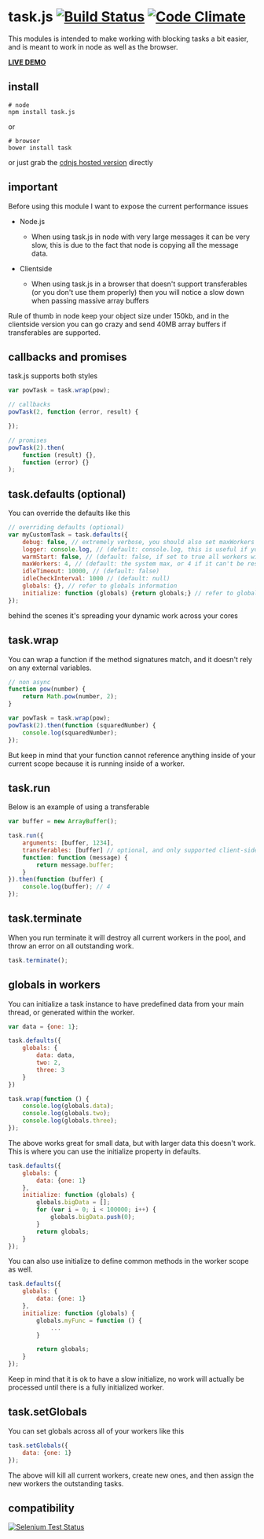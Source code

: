 # task.js [![Build Status](https://img.shields.io/travis/icodeforlove/task.js.svg?branch=master)](https://travis-ci.org/icodeforlove/task.js) [![Code Climate](https://img.shields.io/codeclimate/github/icodeforlove/task.js.svg)](https://codeclimate.com/github/icodeforlove/task.js)
This modules is intended to make working with blocking tasks a bit easier, and is meant to work in node as well as the browser.

**[LIVE DEMO](http://s.codepen.io/icodeforlove/debug/ZOjBBB)**

## install

```
# node
npm install task.js
```

or

```
# browser
bower install task
```

or just grab the [cdnjs hosted version](https://cdnjs.cloudflare.com/ajax/libs/task.js/0.0.18/task.min.js) directly

## important

Before using this module I want to expose the current performance issues

- Node.js

	- When using task.js in node with very large messages it can be very slow, this is due to the fact that node is copying all the message data.

- Clientside
	- When using task.js in a browser that doesn't support transferables (or you don't use them properly) then you will notice a slow down when passing massive array buffers

Rule of thumb in node keep your object size under 150kb, and in the clientside version you can go crazy and send 40MB array buffers if transferables are supported.

## callbacks and promises

task.js supports both styles

```javascript
var powTask = task.wrap(pow);

// callbacks
powTask(2, function (error, result) {

});

// promises
powTask(2).then(
	function (result) {},
	function (error) {}
);
```

## task.defaults (optional)

You can override the defaults like this

```javascript
// overriding defaults (optional)
var myCustomTask = task.defaults({
	debug: false, // extremely verbose, you should also set maxWorkers to 1
	logger: console.log, // (default: console.log, this is useful if you want to parse all log messages)
	warmStart: false, // (default: false, if set to true all workers will be initialized instantly)
	maxWorkers: 4, // (default: the system max, or 4 if it can't be resolved)
	idleTimeout: 10000, // (default: false)
	idleCheckInterval: 1000 // (default: null)
	globals: {}, // refer to globals information
	initialize: function (globals) {return globals;} // refer to globals information
});
```

behind the scenes it's spreading your dynamic work across your cores

## task.wrap

You can wrap a function if the method signatures match, and it doesn't rely on any external variables.

```javascript
// non async
function pow(number) {
	return Math.pow(number, 2);
}

var powTask = task.wrap(pow);
powTask(2).then(function (squaredNumber) {
	console.log(squaredNumber);
});
```

But keep in mind that your function cannot reference anything inside of your current scope because it is running inside of a worker.

## task.run

Below is an example of using a transferable

```javascript
var buffer = new ArrayBuffer();

task.run({
	arguments: [buffer, 1234],
	transferables: [buffer] // optional, and only supported client-side
	function: function (message) {
		return message.buffer;
	}
}).then(function (buffer) {
	console.log(buffer); // 4
});
```

## task.terminate

When you run terminate it will destroy all current workers in the pool, and throw an error on all outstanding work.

```javascript
task.terminate();
```

## globals in workers

You can initialize a task instance to have predefined data from your main thread, or generated within the worker.

```javascript
var data = {one: 1};

task.defaults({
	globals: {
		data: data,
		two: 2,
		three: 3
	}
})

task.wrap(function () {
	console.log(globals.data);
	console.log(globals.two);
	console.log(globals.three);
});
```

The above works great for small data, but with larger data this doesn't work. This is where you can use the initialize property in defaults.

```javascript
task.defaults({
	globals: {
		data: {one: 1}
	},
	initialize: function (globals) {
		globals.bigData = [];
		for (var i = 0; i < 100000; i++) {
			globals.bigData.push(0);
		}
		return globals;
	}
});
```

You can also use initialize to define common methods in the worker scope as well.

```javascript
task.defaults({
	globals: {
		data: {one: 1}
	},
	initialize: function (globals) {
		globals.myFunc = function () {
			...
		}

		return globals;
	}
});
```

Keep in mind that it is ok to have a slow initialize, no work will actually be processed until there is a fully initialized worker.

## task.setGlobals

You can set globals across all of your workers like this

```javascript
task.setGlobals({
	data: {one: 1}
});
```

The above will kill all current workers, create new ones, and then assign the new workers the outstanding tasks.

## compatibility

[![Selenium Test Status](https://saucelabs.com/browser-matrix/task-js.svg)](https://saucelabs.com/u/task-js)
